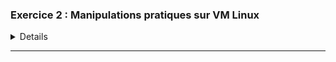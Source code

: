 
### Exercice 2 : Manipulations pratiques sur VM Linux 

<details>

## Partie 1 : Gestion des utilisateurs
**Q.2.1.1 Sur le serveur, créer un compte pour ton usage personnel**  :

pour la ceation d'un compte personel on utilse la commande 
**usseradd wilder2**
et pour vérifier que le compte est bien été créer on tap

**id wilder2**

![Image](https://github.com/user-attachments/assets/9879f6e5-d1fa-49e2-9b69-2ef6ad4e622a)


**Q.2.1.2 Quelles préconisations proposes-tu concernant ce compte ?**

   * Configurer un mot de passe fort et le  changer régulièrement le mot de passe pour renforcer la sécurité
   * Accorder les privilèges sudo si tu as besoin d'exécuter des commandes
     
## Partie 2 : Configuration de SSH
**Q.2.2.1 :** Pour désactiver l'accès à distance de l'utilisateur root, modifie le fichier de configuration SSH ( nano /etc/ssh/sshd_config) et ajoute ou modifie la ligne suivante **Permit login no**

![Image](https://github.com/user-attachments/assets/1c1365b8-671a-418b-983a-962fcf2aa77a)

**Q.2.2.2 :**
Pour autoriser l'accès à distance uniquement à ton compte personnel, ajoute cette ligne dans le même fichier :

![Image](https://github.com/user-attachments/assets/b37c9798-aedc-460b-8c10-885e12ff9f04)

**Q.2.2.3 Mettre en place une authentification par clé valide et désactiver l'authentification par mot de passe**
on'a juste a **ecrire pubkeyAuthentication yes** 
![Image](https://github.com/user-attachments/assets/808d57cb-05a7-49ed-b72e-71ef5ad694ed)

redémarrer le service SSH après avoir apporté ces modifications avec **sudo systemctl restart sshd**

## Partie 3 : Analyse du stockage



**Q.2.3.1 Pour lister les systèmes de fichiers actuellement montés**
on tap la commande **df -h**
![Image](https://github.com/user-attachments/assets/6bced1b4-21a5-4e03-a388-e99b8732a1fc)

**Q.2.3.2 Quel type de système de stockage ils utilisent ?** 

d'apés la  commande **df -h** le systeme de stockage est LVM 



**Q.2.3.3:  Ajouter un nouveau disque de 8,00 Gio au serveur et réparer le volume RAID**

j'ai utilser les commandes : 

<br>    **fdisk /dev/sdb1**
<br>    **sudo mdadm --manage /dev/md0 --add /dev/sdb1**

**LSBLK**

![Image](https://github.com/user-attachments/assets/9699dec6-5dfd-493f-9be1-79b546440131)

**Q.2.3.4 Ajouter un nouveau volume logique LVM de 2 Gio**

![Image](https://github.com/user-attachments/assets/579415ef-36a9-47d9-ad1d-da01abf4d6ef)

**Q.2.3.5 Combien d'espace disponible reste-t-il dans le groupe de volume ? :**
il reste 6 Gib 
![Image](https://github.com/user-attachments/assets/21d0a34a-6fa1-467a-8ebc-75aaf01d0227)
























</details>
<HR>
